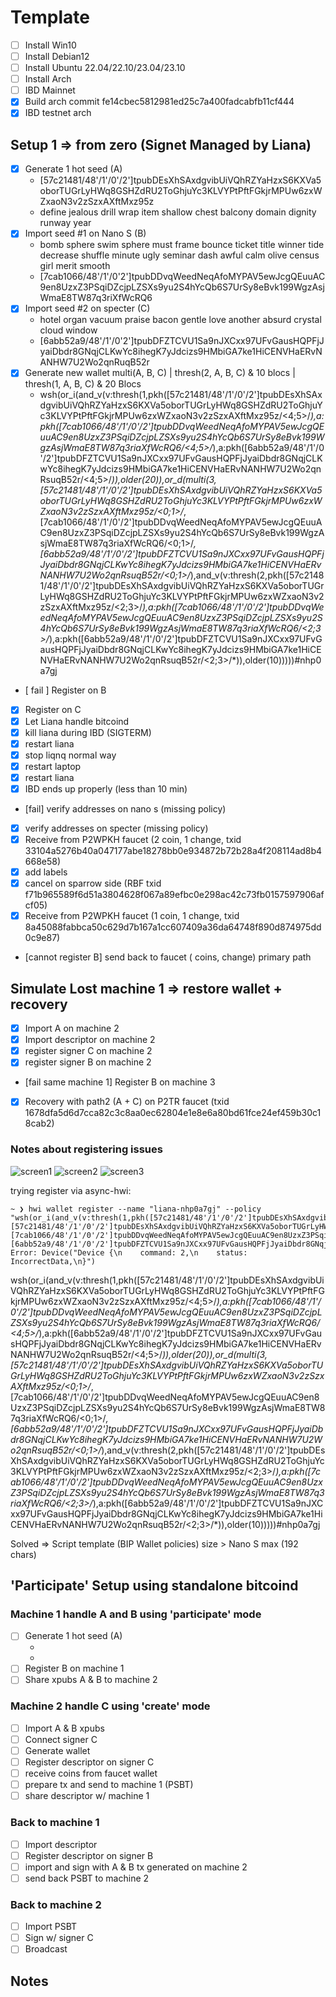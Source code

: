 # Template

- [ ] Install Win10
- [ ] Install Debian12
- [ ] Install Ubuntu 22.04/22.10/23.04/23.10
- [ ] Install Arch
- [ ] IBD Mainnet <platform>
- [x] Build arch commit fe14cbec5812981ed25c7a400fadcabfb11cf444
- [x] IBD testnet arch

## Setup 1 => from zero (Signet Managed by Liana)

- [x] Generate 1 hot seed (A)
  - [57c21481/48'/1'/0'/2']tpubDEsXhSAxdgvibUiVQhRZYaHzxS6KXVa5oborTUGrLyHWq8GSHZdRU2ToGhjuYc3KLVYPtPftFGkjrMPUw6zxWZxaoN3v2zSzxAXftMxz95z
  - define jealous drill wrap item shallow chest balcony domain dignity runway year
- [x] Import seed #1 on Nano S (B)
  - bomb sphere swim sphere must frame bounce ticket title winner tide decrease shuffle minute ugly seminar dash awful calm olive census girl merit smooth
  - [7cab1066/48'/1'/0'2']tpubDDvqWeedNeqAfoMYPAV5ewJcgQEuuAC9en8UzxZ3PSqiDZcjpLZSXs9yu2S4hYcQb6S7UrSy8eBvk199WgzAsjWmaE8TW87q3riXfWcRQ6
- [x] Import seed #2 on specter (C)
  - hotel organ vacuum praise bacon gentle love another absurd crystal cloud window
  - [6abb52a9/48'/1'/0'2']tpubDFZTCVU1Sa9nJXCxx97UFvGausHQPFjJyaiDbdr8GNqjCLKwYc8ihegK7yJdcizs9HMbiGA7ke1HiCENVHaERvNANHW7U2Wo2qnRuqB52r
- [x] Generate new wallet multi(A, B, C) | thresh(2, A, B, C) & 10 blocs | thresh(1, A, B, C) & 20 Blocs
  - wsh(or_i(and_v(v:thresh(1,pkh([57c21481/48'/1'/0'/2']tpubDEsXhSAxdgvibUiVQhRZYaHzxS6KXVa5oborTUGrLyHWq8GSHZdRU2ToGhjuYc3KLVYPtPftFGkjrMPUw6zxWZxaoN3v2zSzxAXftMxz95z/<4;5>/*),a:pkh([7cab1066/48'/1'/0'/2']tpubDDvqWeedNeqAfoMYPAV5ewJcgQEuuAC9en8UzxZ3PSqiDZcjpLZSXs9yu2S4hYcQb6S7UrSy8eBvk199WgzAsjWmaE8TW87q3riaXfWcRQ6/<4;5>/*),a:pkh([6abb52a9/48'/1'/0'/2']tpubDFZTCVU1Sa9nJXCxx97UFvGausHQPFjJyaiDbdr8GNqjCLKwYc8ihegK7yJdcizs9HMbiGA7ke1HiCENVHaERvNANHW7U2Wo2qnRsuqB52r/<4;5>/*)),older(20)),or_d(multi(3,[57c21481/48'/1'/0'/2']tpubDEsXhSAxdgvibUiVQhRZYaHzxS6KXVa5oborTUGrLyHWq8GSHZdRU2ToGhjuYc3KLVYPtPftFGkjrMPUw6zxWZxaoN3v2zSzxAXftMxz95z/<0;1>/*,[7cab1066/48'/1'/0'/2']tpubDDvqWeedNeqAfoMYPAV5ewJcgQEuuAC9en8UzxZ3PSqiDZcjpLZSXs9yu2S4hYcQb6S7UrSy8eBvk199WgzAsjWmaE8TW87q3riaXfWcRQ6/<0;1>/*,[6abb52a9/48'/1'/0'/2']tpubDFZTCVU1Sa9nJXCxx97UFvGausHQPFjJyaiDbdr8GNqjCLKwYc8ihegK7yJdcizs9HMbiGA7ke1HiCENVHaERvNANHW7U2Wo2qnRsuqB52r/<0;1>/*),and_v(v:thresh(2,pkh([57c21481/48'/1'/0'/2']tpubDEsXhSAxdgvibUiVQhRZYaHzxS6KXVa5oborTUGrLyHWq8GSHZdRU2ToGhjuYc3KLVYPtPftFGkjrMPUw6zxWZxaoN3v2zSzxAXftMxz95z/<2;3>/*),a:pkh([7cab1066/48'/1'/0'/2']tpubDDvqWeedNeqAfoMYPAV5ewJcgQEuuAC9en8UzxZ3PSqiDZcjpLZSXs9yu2S4hYcQb6S7UrSy8eBvk199WgzAsjWmaE8TW87q3riaXfWcRQ6/<2;3>/*),a:pkh([6abb52a9/48'/1'/0'/2']tpubDFZTCVU1Sa9nJXCxx97UFvGausHQPFjJyaiDbdr8GNqjCLKwYc8ihegK7yJdcizs9HMbiGA7ke1HiCENVHaERvNANHW7U2Wo2qnRsuqB52r/<2;3>/*)),older(10)))))#nhp0a7gj
- [ fail ] Register on B
- [x] Register on C
- [x] Let Liana handle bitcoind
- [x] kill liana during IBD (SIGTERM)
- [x] restart liana
- [x] stop liqnq normal way
- [x] restart laptop
- [x] restart liana
- [x] IBD ends up properly (less than 10 min)
- [fail] verify addresses on nano s (missing policy)
- [x] verify addresses on specter (missing policy)
- [x] Receive from P2WPKH faucet (2 coin, 1 change, txid 33104a5276b40a047177abe18278bb0e934872b72b28a4f208114ad8b4668e58)
- [x] add labels
- [x] cancel on sparrow side (RBF  txid f71b965589f6d51a3804628f067a89efbc0e298ac42c73fb0157597906afcf05)
- [x] Receive from P2WPKH faucet (1 coin, 1 change, txid 8a45088fabbca50c629d7b167a1cc607409a36da64748f890d874975dd0c9e87)
- [cannot register B] send back to <type> faucet (<?> coins, <?> change) primary path


## Simulate Lost machine 1 => restore wallet + recovery

- [x] Import A on machine 2
- [x] Import descriptor on machine 2
- [x] register signer C on machine 2
- [x] register signer B on machine 2
- [fail same machine 1] Register B on machine 3
- [x] Recovery with path2 (A + C) on P2TR faucet (txid 1678dfa5d6d7cca82c3c8aa0ec62804e1e8e6a80bd61fce24ef459b30c18cab2)

### Notes about registering issues

![screen1](pyth/1.jpg)
![screen2](pyth/2.jpg)
![screen3](pyth/3.jpg)

trying register via async-hwi:
```
~ ❯ hwi wallet register --name "liana-nhp0a7gj" --policy "wsh(or_i(and_v(v:thresh(1,pkh([57c21481/48'/1'/0'/2']tpubDEsXhSAxdgvibUiVQhRZYaHzxS6KXVa5oborTUGrLyHWq8GSHZdRU2ToGhjuYc3KLVYPtPftFGkjrMPUw6zxWZxaoN3v2zSzxAXftMxz95z/<4;5>/*),a:pkh([7cab1066/48'/1'/0'/2']tpubDDvqWeedNeqAfoMYPAV5ewJcgQEuuAC9en8UzxZ3PSqiDZcjpLZSXs9yu2S4hYcQb6S7UrSy8eBvk199WgzAsjWmaE8TW87q3riaXfWcRQ6/<4;5>/*),a:pkh([6abb52a9/48'/1'/0'/2']tpubDFZTCVU1Sa9nJXCxx97UFvGausHQPFjJyaiDbdr8GNqjCLKwYc8ihegK7yJdcizs9HMbiGA7ke1HiCENVHaERvNANHW7U2Wo2qnRsuqB52r/<4;5>/*)),older(20)),or_d(multi(3,[57c21481/48'/1'/0'/2']tpubDEsXhSAxdgvibUiVQhRZYaHzxS6KXVa5oborTUGrLyHWq8GSHZdRU2ToGhjuYc3KLVYPtPftFGkjrMPUw6zxWZxaoN3v2zSzxAXftMxz95z/<0;1>/*,[7cab1066/48'/1'/0'/2']tpubDDvqWeedNeqAfoMYPAV5ewJcgQEuuAC9en8UzxZ3PSqiDZcjpLZSXs9yu2S4hYcQb6S7UrSy8eBvk199WgzAsjWmaE8TW87q3riaXfWcRQ6/<0;1>/*,[6abb52a9/48'/1'/0'/2']tpubDFZTCVU1Sa9nJXCxx97UFvGausHQPFjJyaiDbdr8GNqjCLKwYc8ihegK7yJdcizs9HMbiGA7ke1HiCENVHaERvNANHW7U2Wo2qnRsuqB52r/<0;1>/*),and_v(v:thresh(2,pkh([57c21481/48'/1'/0'/2']tpubDEsXhSAxdgvibUiVQhRZYaHzxS6KXVa5oborTUGrLyHWq8GSHZdRU2ToGhjuYc3KLVYPtPftFGkjrMPUw6zxWZxaoN3v2zSzxAXftMxz95z/<2;3>/*),a:pkh([7cab1066/48'/1'/0'/2']tpubDDvqWeedNeqAfoMYPAV5ewJcgQEuuAC9en8UzxZ3PSqiDZcjpLZSXs9yu2S4hYcQb6S7UrSy8eBvk199WgzAsjWmaE8TW87q3riaXfWcRQ6/<2;3>/*),a:pkh([6abb52a9/48'/1'/0'/2']tpubDFZTCVU1Sa9nJXCxx97UFvGausHQPFjJyaiDbdr8GNqjCLKwYc8ihegK7yJdcizs9HMbiGA7ke1HiCENVHaERvNANHW7U2Wo2qnRsuqB52r/<2;3>/*)),older(10)))))#nhp0a7gj"
Error: Device("Device {\n    command: 2,\n    status: IncorrectData,\n}")
```

wsh(or_i(and_v(v:thresh(1,pkh([57c21481/48'/1'/0'/2']tpubDEsXhSAxdgvibUiVQhRZYaHzxS6KXVa5oborTUGrLyHWq8GSHZdRU2ToGhjuYc3KLVYPtPftFGkjrMPUw6zxWZxaoN3v2zSzxAXftMxz95z/<4;5>/*),a:pkh([7cab1066/48'/1'/0'/2']tpubDDvqWeedNeqAfoMYPAV5ewJcgQEuuAC9en8UzxZ3PSqiDZcjpLZSXs9yu2S4hYcQb6S7UrSy8eBvk199WgzAsjWmaE8TW87q3riaXfWcRQ6/<4;5>/*),a:pkh([6abb52a9/48'/1'/0'/2']tpubDFZTCVU1Sa9nJXCxx97UFvGausHQPFjJyaiDbdr8GNqjCLKwYc8ihegK7yJdcizs9HMbiGA7ke1HiCENVHaERvNANHW7U2Wo2qnRsuqB52r/<4;5>/*)),older(20)),or_d(multi(3,[57c21481/48'/1'/0'/2']tpubDEsXhSAxdgvibUiVQhRZYaHzxS6KXVa5oborTUGrLyHWq8GSHZdRU2ToGhjuYc3KLVYPtPftFGkjrMPUw6zxWZxaoN3v2zSzxAXftMxz95z/<0;1>/*,[7cab1066/48'/1'/0'/2']tpubDDvqWeedNeqAfoMYPAV5ewJcgQEuuAC9en8UzxZ3PSqiDZcjpLZSXs9yu2S4hYcQb6S7UrSy8eBvk199WgzAsjWmaE8TW87q3riaXfWcRQ6/<0;1>/*,[6abb52a9/48'/1'/0'/2']tpubDFZTCVU1Sa9nJXCxx97UFvGausHQPFjJyaiDbdr8GNqjCLKwYc8ihegK7yJdcizs9HMbiGA7ke1HiCENVHaERvNANHW7U2Wo2qnRsuqB52r/<0;1>/*),and_v(v:thresh(2,pkh([57c21481/48'/1'/0'/2']tpubDEsXhSAxdgvibUiVQhRZYaHzxS6KXVa5oborTUGrLyHWq8GSHZdRU2ToGhjuYc3KLVYPtPftFGkjrMPUw6zxWZxaoN3v2zSzxAXftMxz95z/<2;3>/*),a:pkh([7cab1066/48'/1'/0'/2']tpubDDvqWeedNeqAfoMYPAV5ewJcgQEuuAC9en8UzxZ3PSqiDZcjpLZSXs9yu2S4hYcQb6S7UrSy8eBvk199WgzAsjWmaE8TW87q3riaXfWcRQ6/<2;3>/*),a:pkh([6abb52a9/48'/1'/0'/2']tpubDFZTCVU1Sa9nJXCxx97UFvGausHQPFjJyaiDbdr8GNqjCLKwYc8ihegK7yJdcizs9HMbiGA7ke1HiCENVHaERvNANHW7U2Wo2qnRsuqB52r/<2;3>/*)),older(10)))))#nhp0a7gj

Solved => Script template (BIP Wallet policies) size > Nano S max (192 chars)

## 'Participate' Setup using standalone bitcoind

### Machine 1 handle A and B using 'participate' mode
  
  - [ ] Generate 1 hot seed (A)
    - <xpub>
    - <mnemonics>
  - [ ] Register B on machine 1
  - [ ] Share xpubs A & B to machine 2

### Machine 2 handle C using 'create' mode

- [ ] Import A & B xpubs
- [ ] Connect signer C
- [ ] Generate wallet
- [ ] Register descriptor on signer C
- [ ] receive coins from faucet wallet
- [ ] prepare tx and send to machine 1 (PSBT)
- [ ] share descriptor w/ machine 1

### Back to machine 1
- [ ] Import descriptor
- [ ] Register descriptor on signer B
- [ ] import and sign with A & B tx generated on machine 2 
- [ ] send back PSBT to machine 2

### Back to machine 2
- [ ] Import PSBT
- [ ] Sign w/ signer C
- [ ] Broadcast

## Notes



